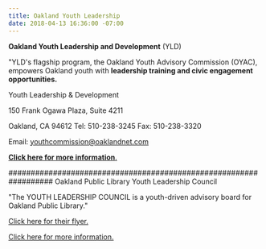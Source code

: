 ```yaml
---
title: Oakland Youth Leadership
date: 2018-04-13 16:36:00 -07:00
---
```


**Oakland Youth Leadership and Development** (YLD)

"YLD's flagship program, the Oakland Youth Advisory Commission (OYAC), empowers Oakland youth with **leadership training and civic engagement opportunities.**

Youth Leadership & Development

150 Frank Ogawa Plaza, Suite 4211

Oakland, CA 94612
Tel: 510-238-3245
Fax: 510-238-3320

Email: youthcommission@oaklandnet.com

[**Click here for more information**.](http://www2.oaklandnet.com/government/o/DHS/s/YouthYoungAdults/OAK022075)

##################################################################
Oakland Public Library
Youth Leadership Council

"The YOUTH LEADERSHIP COUNCIL is a youth-driven advisory board for Oakland Public Library."

[Click here for their flyer.](http://oaklandlibrary.org/sites/default/files/uploads/YLC_NewFlyer2015.pdf)

[Click here for more information.](https://www.oaklandlibrary.org/teens/get-involved/youth-leadership-council)



